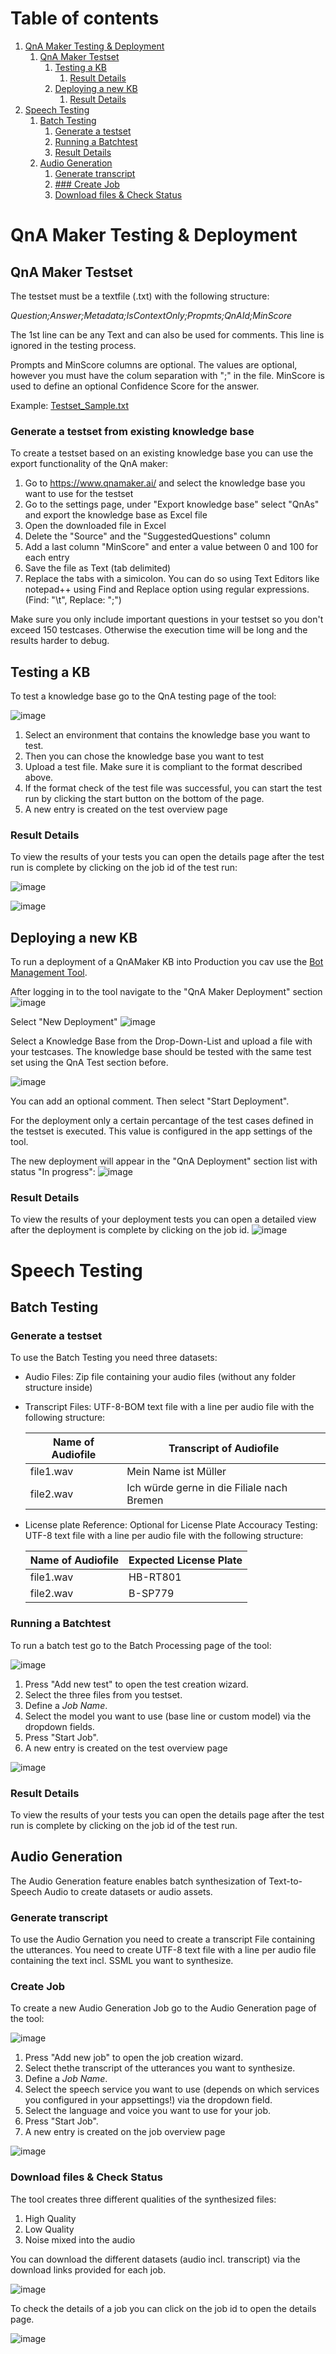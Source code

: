 # Table of contents
1. [QnA Maker Testing & Deployment](#QnATest+Deploy)
    1. [QnA Maker Testset](#Testset)
        1. [Testing a KB](#TestingKB)
            1. [Result Details](#TestingResults)
        1. [Deploying a new KB](#DeployingKB)
            1. [Result Details](#DeploymentResults)
1. [Speech Testing](#SpeechTesting)
    1. [Batch Testing](#SpeechBatchTesting)
        1. [Generate a testset](#SpeechBatchTestingGenerate)
        1. [Running a Batchtest](#SpeechBatchTestingRunTest)
        1. [Result Details](#SpeechBatchTestingResults)
    1. [Audio Generation](#SpeechAudioGeneration)
        1. [Generate transcript](#SpeechAudioGenerationGenerate)
        1. [### Create Job](#SpeechAudioGenerationAddJob)
        1. [Download files & Check Status](#SpeechAudioGenerationDownload)

# QnA Maker Testing & Deployment <a name="QnATest+Deploy"></a>

## QnA Maker Testset <a name="Testset"></a>

The testset must be a textfile (.txt) with the following structure:

*Question;Answer;Metadata;IsContextOnly;Propmts;QnAId;MinScore*

The 1st line can be any Text and can also be used for comments. This line is ignored in the testing process.

Prompts and MinScore columns are optional. The values are optional, however you must have the colum separation with ";" in the file. MinScore is used to define an optional Confidence Score for the answer.

Example: [Testset_Sample.txt](assets/samples/Testset_Sample.txt)

### Generate a testset from existing knowledge base <a name="TestsetGeneration"></a>

To create a testset based on an existing knowledge base you can use the export functionality of the QnA maker:
1. Go to https://www.qnamaker.ai/ and select the knowledge base you want to use for the testset
2. Go to the settings page, under "Export knowledge base" select "QnAs" and export the knowledge base as Excel file
3. Open the downloaded file in Excel
4. Delete the "Source" and the "SuggestedQuestions" column
5. Add a last column "MinScore" and enter a value between 0 and 100 for each entry
6. Save the file as Text (tab delimited)
7. Replace the tabs with a simicolon. You can do so using Text Editors like notepad++ using Find and Replace option using regular expressions. (Find: "\t", Replace: ";")

Make sure you only include important questions in your testset so you don't exceed 150 testcases. Otherwise the execution time will be long and the results harder to debug.

## Testing a KB <a name="TestingKB"></a>

To test a knowledge base go to the QnA testing page of the tool:

![image](https://user-images.githubusercontent.com/45654580/150695901-c69d7299-c1d9-404b-a3d4-88a078f4551e.png)

1. Select an environment that contains the knowledge base you want to test.
2. Then you can chose the knowledge base you want to test
3. Upload a test file. Make sure it is compliant to the format described above.
4. If the format check of the test file was successful, you can start the test run by clicking the start button on the bottom of the page.
5. A new entry is created on the test overview page

### Result Details <a name="DeploymentResults"></a>

To view the results of your tests you can open the details page after the test run is complete by clicking on the job id of the test run:

![image](https://user-images.githubusercontent.com/45654580/150700403-d8d938a4-aa53-472a-9557-84d5c8d77fa0.png)

![image](https://user-images.githubusercontent.com/45654580/150700420-5107d1eb-4214-41f1-903a-dc153504d971.png)



## Deploying a new KB <a name="DeployingKB"></a>

To run a deployment of a QnAMaker KB into Production you cav use the [Bot Management Tool](https://app-goblabla-botmanagement-uat.azurewebsites.net/deploy-initial). 

After logging in to the tool navigate to the "QnA Maker Deployment" section
![image](https://user-images.githubusercontent.com/45654580/150743324-df113df3-d1a1-4298-96f0-b95484aaeacb.png)

Select "New Deployment"
![image](https://user-images.githubusercontent.com/45654580/150743410-22bc2fb3-bb21-4c31-8e6d-7e96af500f1d.png)

Select a Knowledge Base from the Drop-Down-List and upload a file with your testcases. The knowledge base should be tested with the same test set using the QnA Test section before.

![image](https://user-images.githubusercontent.com/45654580/150743770-77fc6266-3f94-40ae-8473-a20afea2aceb.png)

You can add an optional comment. Then select "Start Deployment".
    
For the deployment only a certain percantage of the test cases defined in the testset is executed. This value is configured in the app settings of the tool.

The new deployment will appear in the "QnA Deployment" section list with status "In progress":
![image](https://user-images.githubusercontent.com/45654580/150744203-02d6e5a0-884c-4f70-b398-52469b132d55.png)
### Result Details <a name="DeploymentResults"></a>

To view the results of your deployment tests you can open a detailed view after the deployment is complete by clicking on the job id.
![image](https://user-images.githubusercontent.com/45654580/150743923-71076390-8b84-4f0b-bd54-828ac79daccb.png)
# Speech Testing <a name="SpeechTesting"></a>

## Batch Testing <a name="SpeechBatchTesting"></a>
### Generate a testset <a name="SpeechBatchTestingGenerate"></a>
To use the Batch Testing you need three datasets:
- Audio Files: Zip file containing your audio files (without any folder structure inside)
- Transcript Files: UTF-8-BOM text file with a line per audio file with the following structure:

    | Name of Audiofile | Transcript of Audiofile |
    |--|--|
    | file1.wav	| Mein Name ist Müller |
    | file2.wav | Ich würde gerne in die Filiale nach Bremen |

- License plate Reference: Optional for License Plate Accouracy Testing: UTF-8 text file with a line per audio file with the following structure:

    | Name of Audiofile | Expected License Plate |
    |--|--|
    | file1.wav	| HB-RT801 |
    | file2.wav | B-SP779 |

### Running a Batchtest <a name="SpeechBatchTestingRunTest"></a>

To run a batch test go to the Batch Processing page of the tool:

![image](./assets/img/image-BatchProcessing.png)

1. Press "Add new test" to open the test creation wizard.
1. Select the three files from you testset.
1. Define a *Job Name*.
1. Select the model you want to use (base line or custom model) via the dropdown fields.
1. Press "Start Job".
1. A new entry is created on the test overview page

![image](./assets/img/image-BatchProcessingWizard.png)

### Result Details <a name="SpeechBatchTestingResults"></a>
To view the results of your tests you can open the details page after the test run is complete by clicking on the job id of the test run.

## Audio Generation <a name="SpeechAudioGeneration"></a>
The Audio Generation feature enables batch synthesization of Text-to-Speech Audio to create datasets or audio assets.

### Generate transcript <a name="#SpeechAudioGenerationGenerate"></a>
To use the Audio Gernation you need to create a transcript File containing the utterances.
You need to create UTF-8 text file with a line per audio file containing the text incl. SSML you want to synthesize.

### Create Job <a name="SpeechAudioGenerationAddJob"></a>
To create a new Audio Generation Job go to the Audio Generation page of the tool:

![image](./assets/img/image-AudioGeneration.png)

1. Press "Add new job" to open the job creation wizard.
1. Select thethe transcript of the utterances you want to synthesize.
1. Define a *Job Name*.
1. Select the speech service you want to use (depends on which services you configured in your appsettings!) via the dropdown field.
1. Select the language and voice you want to use for your job.
1. Press "Start Job".
1. A new entry is created on the job overview page

![image](./assets/img/image-AudioGenerationWizard.png)

### Download files & Check Status<a name="SpeechAudioGenerationDownload"></a>
The tool creates three different qualities of the synthesized files:
1. High Quality
1. Low Quality
1. Noise mixed into the audio

You can download the different datasets (audio incl. transcript) via the download links provided for each job.

![image](./assets/img/image-AudioGenerationOverview.png)

To check the details of a job you can click on the job id to open the details page.

![image](./assets/img/image-AudioGenerationStatus.png)
